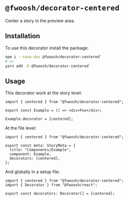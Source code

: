 # `@fwoosh/decorator-centered`

Center a story in the preview area.

## Installation

To use this decorator install the package:

```sh
npm i --save-dev @fwoosh/decorator-centered`
# or
yarn add -D @fwoosh/decorator-centered`
```

## Usage

This decorator work at the story level:

```tsx
import { centered } from "@fwoosh/decorator-centered";

export const Example = () => <div>Foo</div>;

Example.decorator = [centered];
```

At the file level:

```tsx
import { centered } from "@fwoosh/decorator-centered";

export const meta: StoryMeta = {
  title: "Components/Example",
  component: Example,
  decorators: [centered],
};
```

And globally in a setup file:

```tsx
import { centered } from "@fwoosh/decorator-centered";
import { Decorator } from "@fwoosh/react";

export const decorators: Decorator[] = [centered];
```
